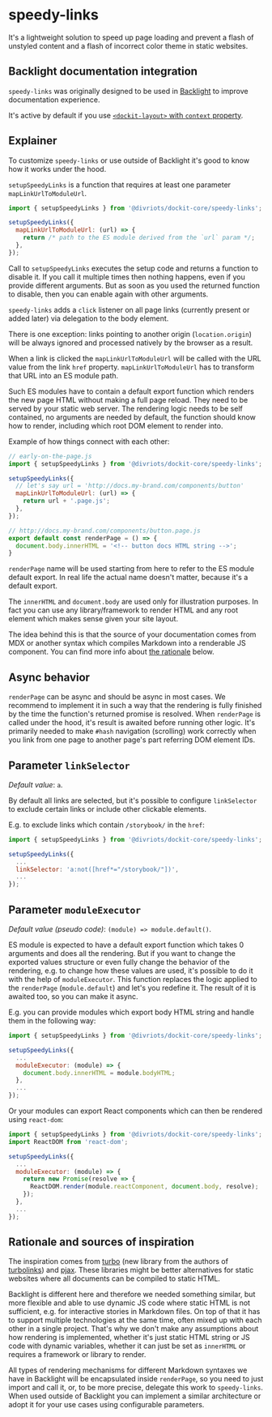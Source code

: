 # speedy-links

It's a lightweight solution to speed up page loading and prevent a flash of unstyled content and a flash of incorrect color theme in static websites.

## Backlight documentation integration

`speedy-links` was originally designed to be used in [Backlight](https://backlight.dev) to improve documentation experience.

It's active by default if you use [`<dockit-layout>` with `context` property](../../layout/doc/index.md#context).

## Explainer

To customize `speedy-links` or use outside of Backlight it's good to know how it works under the hood.

`setupSpeedyLinks` is a function that requires at least one parameter `mapLinkUrlToModuleUrl`.

```js
import { setupSpeedyLinks } from '@divriots/dockit-core/speedy-links';

setupSpeedyLinks({
  mapLinkUrlToModuleUrl: (url) => {
    return /* path to the ES module derived from the `url` param */;
  },
});
```

Call to `setupSpeedyLinks` executes the setup code and returns a function to disable it.
If you call it multiple times then nothing happens, even if you provide different arguments.
But as soon as you used the returned function to disable, then you can enable again with other arguments.

`speedy-links` adds a `click` listener on all page links (currently present or added later) via delegation to the body element.

There is one exception: links pointing to another origin (`location.origin`) will be always ignored and processed natively by the browser as a result.

When a link is clicked the `mapLinkUrlToModuleUrl` will be called with the URL value from the link `href` property.
`mapLinkUrlToModuleUrl` has to transform that URL into an ES module path.

Such ES modules have to contain a default export function which renders the new page HTML without making a full page reload.
They need to be served by your static web server.
The rendering logic needs to be self contained, no arguments are needed by default, the function should know how to render, including which root DOM element to render into.

Example of how things connect with each other:

```js
// early-on-the-page.js
import { setupSpeedyLinks } from '@divriots/dockit-core/speedy-links';

setupSpeedyLinks({
  // let's say url = 'http://docs.my-brand.com/components/button'
  mapLinkUrlToModuleUrl: (url) => {
    return url + '.page.js';
  },
});
```

```js
// http://docs.my-brand.com/components/button.page.js
export default const renderPage = () => {
  document.body.innerHTML = '<!-- button docs HTML string -->';
}
```

`renderPage` name will be used starting from here to refer to the ES module default export.
In real life the actual name doesn't matter, because it's a default export.

The `innerHTML` and `document.body` are used only for illustration purposes.
In fact you can use any library/framework to render HTML and any root element which makes sense given your site layout.

The idea behind this is that the source of your documentation comes from MDX or another syntax which compiles Markdown into a renderable JS component.
You can find more info about [the rationale](#rationale-and-sources-of-inspiration) below.

## Async behavior

`renderPage` can be async and should be async in most cases.
We recommend to implement it in such a way that the rendering is fully finished by the time the function's returned promise is resolved.
When `renderPage` is called under the hood, it's result is awaited before running other logic.
It's primarily needed to make `#hash` navigation (scrolling) work correctly when you link from one page to another page's part referring DOM element IDs.

## Parameter `linkSelector`

_Default value_: `a`.

By default all links are selected, but it's possible to configure `linkSelector` to exclude certain links or include other clickable elements.

E.g. to exclude links which contain `/storybook/` in the `href`:

```js
import { setupSpeedyLinks } from '@divriots/dockit-core/speedy-links';

setupSpeedyLinks({
  ...
  linkSelector: 'a:not([href*="/storybook/"])',
  ...
});
```

## Parameter `moduleExecutor`

_Default value (pseudo code)_: `(module) => module.default()`.

ES module is expected to have a default export function which takes 0 arguments and does all the rendering.
But if you want to change the exported values structure or even fully change the behavior of the rendering, e.g. to change how these values are used, it's possible to do it with the help of `moduleExecutor`.
This function replaces the logic applied to the `renderPage` (`module.default`) and let's you redefine it.
The result of it is awaited too, so you can make it async.

E.g. you can provide modules which export body HTML string and handle them in the following way:

```js
import { setupSpeedyLinks } from '@divriots/dockit-core/speedy-links';

setupSpeedyLinks({
  ...
  moduleExecutor: (module) => {
    document.body.innerHTML = module.bodyHTML;
  },
  ...
});
```

Or your modules can export React components which can then be rendered using `react-dom`:

```js
import { setupSpeedyLinks } from '@divriots/dockit-core/speedy-links';
import ReactDOM from 'react-dom';

setupSpeedyLinks({
  ...
  moduleExecutor: (module) => {
    return new Promise(resolve => {
      ReactDOM.render(module.reactComponent, document.body, resolve);
    });
  },
  ...
});
```

## Rationale and sources of inspiration

The inspiration comes from [turbo](https://github.com/hotwired/turbo) (new library from the authors of [turbolinks](https://github.com/turbolinks/turbolinks/)) and [pjax](https://github.com/MoOx/pjax).
These libraries might be better alternatives for static websites where all documents can be compiled to static HTML.

Backlight is different here and therefore we needed something similar, but more flexible and able to use dynamic JS code where static HTML is not sufficient, e.g. for interactive stories in Markdown files.
On top of that it has to support multiple technologies at the same time, often mixed up with each other in a single project.
That's why we don't make any assumptions about how rendering is implemented, whether it's just static HTML string or JS code with dynamic variables, whether it can just be set as `innerHTML` or requires a framework or library to render.

All types of rendering mechanisms for different Markdown syntaxes we have in Backlight will be encapsulated inside `renderPage`, so you need to just import and call it, or, to be more precise, delegate this work to `speedy-links`.
When used outside of Backlight you can implement a similar architecture or adopt it for your use cases using configurable parameters.
